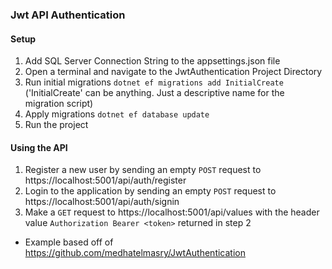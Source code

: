 ### Jwt API Authentication

#### Setup
1. Add SQL Server Connection String to the appsettings.json file
2. Open a terminal and navigate to the JwtAuthentication Project Directory
3. Run initial migrations `dotnet ef migrations add InitialCreate` ('InitialCreate' can be anything. Just a descriptive name for the migration script)
4. Apply migrations `dotnet ef database update`
5. Run the project

#### Using the API
1. Register a new user by sending an empty `POST` request to https://localhost:5001/api/auth/register
2. Login to the application by sending an empty `POST` request to https://localhost:5001/api/auth/signin
3. Make a `GET` request to https://localhost:5001/api/values with the header value `Authorization Bearer <token>` returned in step 2

* Example based off of https://github.com/medhatelmasry/JwtAuthentication
